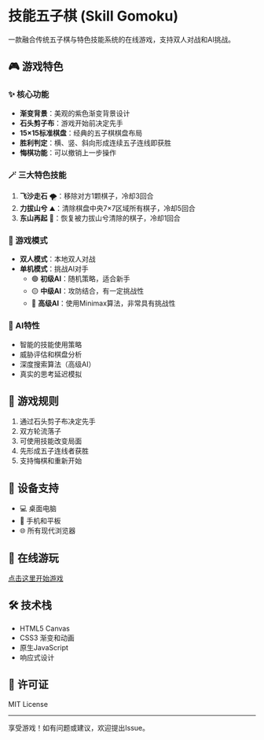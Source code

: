 # 技能五子棋 (Skill Gomoku)

一款融合传统五子棋与特色技能系统的在线游戏，支持双人对战和AI挑战。

## 🎮 游戏特色

### ✨ 核心功能
- **渐变背景**：美观的紫色渐变背景设计
- **石头剪子布**：游戏开始前决定先手
- **15×15标准棋盘**：经典的五子棋棋盘布局
- **胜利判定**：横、竖、斜向形成连续五子连线即获胜
- **悔棋功能**：可以撤销上一步操作

### 🪄 三大特色技能
1. **飞沙走石** 🌪：移除对方1颗棋子，冷却3回合
2. **力拔山兮** ⛰：清除棋盘中央7×7区域所有棋子，冷却5回合
3. **东山再起** 🔄：恢复被力拔山兮清除的棋子，冷却1回合

### 🎯 游戏模式
- **双人模式**：本地双人对战
- **单机模式**：挑战AI对手
  - 🟢 **初级AI**：随机策略，适合新手
  - 🟡 **中级AI**：攻防结合，有一定挑战性
  - 🔴 **高级AI**：使用Minimax算法，非常具有挑战性

### 🤖 AI特性
- 智能的技能使用策略
- 威胁评估和棋盘分析
- 深度搜索算法（高级AI）
- 真实的思考延迟模拟

## 🎲 游戏规则
1. 通过石头剪子布决定先手
2. 双方轮流落子
3. 可使用技能改变局面
4. 先形成五子连线者获胜
5. 支持悔棋和重新开始

## 📱 设备支持
- 💻 桌面电脑
- 📱 手机和平板
- 🌐 所有现代浏览器

## 🚀 在线游玩
[点击这里开始游戏](https://yunzexinghai.github.io/jinengwuziji/)

## 🛠️ 技术栈
- HTML5 Canvas
- CSS3 渐变和动画
- 原生JavaScript
- 响应式设计

## 📄 许可证
MIT License

---

享受游戏！如有问题或建议，欢迎提出Issue。
